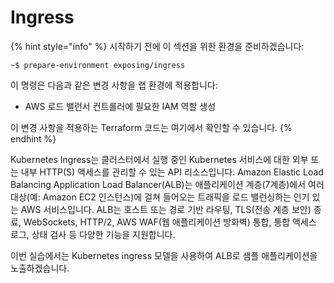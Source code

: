 # Ingress

{% hint style="info" %}
시작하기 전에 이 섹션을 위한 환경을 준비하겠습니다:

```
~$ prepare-environment exposing/ingress
```

이 명령은 다음과 같은 변경 사항을 랩 환경에 적용합니다:

* AWS 로드 밸런서 컨트롤러에 필요한 IAM 역할 생성

이 변경 사항을 적용하는 Terraform 코드는 여기에서 확인할 수 있습니다.
{% endhint %}

Kubernetes Ingress는 클러스터에서 실행 중인 Kubernetes 서비스에 대한 외부 또는 내부 HTTP(S) 액세스를 관리할 수 있는 API 리소스입니다. Amazon Elastic Load Balancing Application Load Balancer(ALB)는 애플리케이션 계층(7계층)에서 여러 대상(예: Amazon EC2 인스턴스)에 걸쳐 들어오는 트래픽을 로드 밸런싱하는 인기 있는 AWS 서비스입니다. ALB는 호스트 또는 경로 기반 라우팅, TLS(전송 계층 보안) 종료, WebSockets, HTTP/2, AWS WAF(웹 애플리케이션 방화벽) 통합, 통합 액세스 로그, 상태 검사 등 다양한 기능을 지원합니다.

이번 실습에서는 Kubernetes ingress 모델을 사용하여 ALB로 샘플 애플리케이션을 노출하겠습니다.

